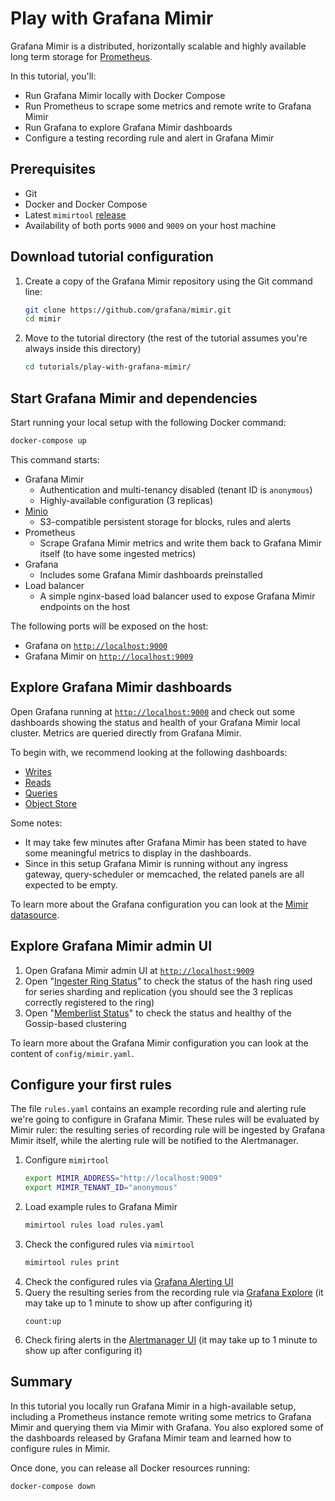 # Play with Grafana Mimir

Grafana Mimir is a distributed, horizontally scalable and highly available long term storage for [Prometheus](https://prometheus.io).

In this tutorial, you'll:

- Run Grafana Mimir locally with Docker Compose
- Run Prometheus to scrape some metrics and remote write to Grafana Mimir
- Run Grafana to explore Grafana Mimir dashboards
- Configure a testing recording rule and alert in Grafana Mimir

## Prerequisites

- Git
- Docker and Docker Compose
- Latest `mimirtool` [release](https://github.com/grafana/mimir/releases/latest)
- Availability of both ports `9000` and `9009` on your host machine

## Download tutorial configuration

1. Create a copy of the Grafana Mimir repository using the Git command line:
   ```bash
   git clone https://github.com/grafana/mimir.git
   cd mimir
   ```
1. Move to the tutorial directory (the rest of the tutorial assumes you're always inside this directory)
   ```bash
   cd tutorials/play-with-grafana-mimir/
   ```

## Start Grafana Mimir and dependencies

Start running your local setup with the following Docker command:

```bash
docker-compose up
```

This command starts:

- Grafana Mimir
  - Authentication and multi-tenancy disabled (tenant ID is `anonymous`)
  - Highly-available configuration (3 replicas)
- [Minio](https://min.io/)
  - S3-compatible persistent storage for blocks, rules and alerts
- Prometheus
  - Scrape Grafana Mimir metrics and write them back to Grafana Mimir itself (to have some ingested metrics)
- Grafana
  - Includes some Grafana Mimir dashboards preinstalled
- Load balancer
  - A simple nginx-based load balancer used to expose Grafana Mimir endpoints on the host

The following ports will be exposed on the host:

- Grafana on [`http://localhost:9000`](http://localhost:9000)
- Grafana Mimir on [`http://localhost:9009`](http://localhost:9009)

## Explore Grafana Mimir dashboards

Open Grafana running at [`http://localhost:9000`](http://localhost:9000) and check out some dashboards showing the status
and health of your Grafana Mimir local cluster. Metrics are queried directly from Grafana Mimir.

To begin with, we recommend looking at the following dashboards:

- [Writes](http://localhost:9000/d/0156f6d15aa234d452a33a4f13c838e3/mimir-writes)
- [Reads](http://localhost:9000/d/8d6ba60eccc4b6eedfa329b24b1bd339/mimir-reads)
- [Queries](http://localhost:9000/d/d9931b1054053c8b972d320774bb8f1d/mimir-queries)
- [Object Store](http://localhost:9000/d/d5a3a4489d57c733b5677fb55370a723/mimir-object-store)

Some notes:

- It may take few minutes after Grafana Mimir has been stated to have some meaningful metrics to display in the dashboards.
- Since in this setup Grafana Mimir is running without any ingress gateway, query-scheduler or memcached, the related panels are all expected to be empty.

To learn more about the Grafana configuration you can look at the [Mimir datasource](http://localhost:9000/datasources).

## Explore Grafana Mimir admin UI

1. Open Grafana Mimir admin UI at [`http://localhost:9009`](http://localhost:9009)
2. Open "[Ingester Ring Status](http://localhost:9009/ingester/ring)" to check the status of the hash ring used for series sharding and replication (you should see the 3 replicas correctly registered to the ring)
3. Open "[Memberlist Status](http://localhost:9009/memberlist)" to check the status and healthy of the Gossip-based clustering

To learn more about the Grafana Mimir configuration you can look at the content of `config/mimir.yaml`.

## Configure your first rules

The file `rules.yaml` contains an example recording rule and alerting rule we're going to configure in Grafana Mimir.
These rules will be evaluated by Mimir ruler: the resulting series of recording rule will be ingested by Grafana Mimir
itself, while the alerting rule will be notified to the Alertmanager.

1. Configure `mimirtool`
   ```bash
   export MIMIR_ADDRESS="http://localhost:9009"
   export MIMIR_TENANT_ID="anonymous"
   ```
1. Load example rules to Grafana Mimir
   ```bash
   mimirtool rules load rules.yaml
   ```
1. Check the configured rules via `mimirtool`
   ```bash
   mimirtool rules print
   ```
1. Check the configured rules via [Grafana Alerting UI](http://localhost:9000/alerting/list)
1. Query the resulting series from the recording rule via [Grafana Explore](http://localhost:9000/explore) (it may take up to 1 minute to show up after configuring it)
   ```
   count:up
   ```
1. Check firing alerts in the [Alertmanager UI](http://localhost:9009/alertmanager) (it may take up to 1 minute to show up after configuring it)

## Summary

In this tutorial you locally run Grafana Mimir in a high-available setup, including a Prometheus instance remote writing
some metrics to Grafana Mimir and querying them via Mimir with Grafana. You also explored some of the dashboards released
by Grafana Mimir team and learned how to configure rules in Mimir.

Once done, you can release all Docker resources running:

```bash
docker-compose down
```
